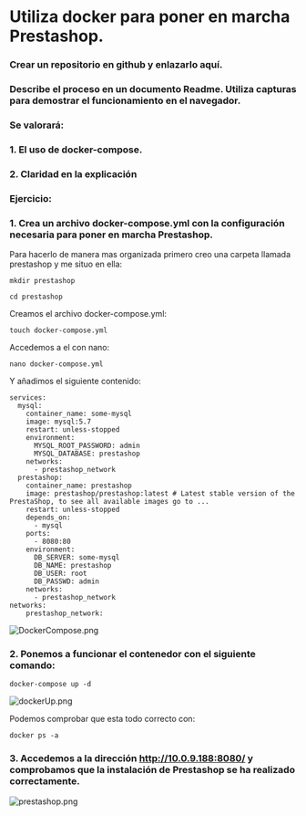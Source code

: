 # Utiliza docker para poner en marcha Prestashop.

### Crear un repositorio en github y enlazarlo aquí.

### Describe el proceso en un documento Readme. Utiliza capturas para demostrar el funcionamiento en el navegador.

### Se valorará:

### 1. El uso de docker-compose.
### 2. Claridad en la explicación

### Ejercicio:

### 1. Crea un archivo docker-compose.yml con la configuración necesaria para poner en marcha Prestashop.

Para hacerlo de manera mas organizada primero creo una carpeta llamada prestashop y me situo en ella:

```mkdir prestashop```

```cd prestashop```

Creamos el archivo docker-compose.yml:

```touch docker-compose.yml```

Accedemos a el con nano:

```nano docker-compose.yml```

Y añadimos el siguiente contenido:

```
services:
  mysql:
    container_name: some-mysql
    image: mysql:5.7
    restart: unless-stopped
    environment:
      MYSQL_ROOT_PASSWORD: admin
      MYSQL_DATABASE: prestashop
    networks:
      - prestashop_network
  prestashop:
    container_name: prestashop
    image: prestashop/prestashop:latest # Latest stable version of the PrestaShop, to see all available images go to ...
    restart: unless-stopped
    depends_on:
      - mysql
    ports:
      - 8080:80
    environment:
      DB_SERVER: some-mysql
      DB_NAME: prestashop
      DB_USER: root
      DB_PASSWD: admin
    networks:
      - prestashop_network
networks:
    prestashop_network:
```

![DockerCompose.png](images/DockerCompose.png)

### 2. Ponemos a funcionar el contenedor con el siguiente comando:

```docker-compose up -d```

![dockerUp.png](images/dockerUp.png)

Podemos comprobar que esta todo correcto con:

```docker ps -a```

### 3. Accedemos a la dirección http://10.0.9.188:8080/ y comprobamos que la instalación de Prestashop se ha realizado correctamente.

![prestashop.png](images/prestashop.png)